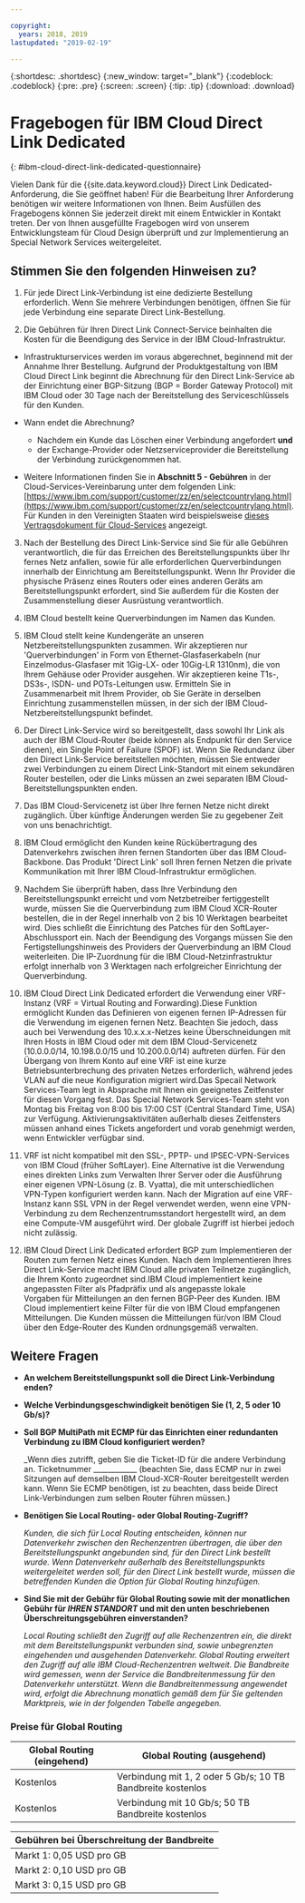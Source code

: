 ```yaml
---

copyright:
  years: 2018, 2019
lastupdated: "2019-02-19"

---
```


{:shortdesc: .shortdesc}
{:new_window: target="_blank"}
{:codeblock: .codeblock}
{:pre: .pre}
{:screen: .screen}
{:tip: .tip}
{:download: .download}

# Fragebogen für IBM Cloud Direct Link Dedicated
{: #ibm-cloud-direct-link-dedicated-questionnaire}

Vielen Dank für die {{site.data.keyword.cloud}} Direct Link Dedicated-Anforderung, die Sie geöffnet haben! Für die Bearbeitung Ihrer Anforderung benötigen wir weitere Informationen von Ihnen. Beim Ausfüllen des Fragebogens können Sie jederzeit direkt mit einem Entwickler in Kontakt treten. Der von Ihnen ausgefüllte Fragebogen wird von unserem Entwicklungsteam für Cloud Design überprüft und zur Implementierung an Special Network Services weitergeleitet.

## Stimmen Sie den folgenden Hinweisen zu?

1. Für jede Direct Link-Verbindung ist eine dedizierte Bestellung erforderlich. Wenn Sie mehrere Verbindungen benötigen, öffnen Sie für jede Verbindung eine separate Direct Link-Bestellung.

2. Die Gebühren für Ihren Direct Link Connect-Service beinhalten die Kosten für die Beendigung des Service in der IBM Cloud-Infrastruktur. 

 * Infrastrukturservices werden im voraus abgerechnet, beginnend mit der Annahme Ihrer Bestellung. Aufgrund der Produktgestaltung von IBM Cloud Direct Link beginnt die Abrechnung für den Direct Link-Service ab der Einrichtung einer BGP-Sitzung (BGP = Border Gateway Protocol) mit IBM Cloud oder 30 Tage nach der Bereitstellung des Serviceschlüssels für den Kunden. 

 * Wann endet die Abrechnung?
   * Nachdem ein Kunde das Löschen einer Verbindung angefordert **und** 
   * der Exchange-Provider oder Netzserviceprovider die Bereitstellung der Verbindung zurückgenommen hat.
  * Weitere Informationen finden Sie in **Abschnitt 5 - Gebühren** in der Cloud-Services-Vereinbarung unter dem folgenden Link: [https://www.ibm.com/support/customer/zz/en/selectcountrylang.html](https://www.ibm.com/support/customer/zz/en/selectcountrylang.html). Für Kunden in den Vereinigten Staaten wird beispielsweise [dieses Vertragsdokument für Cloud-Services](https://www.ibm.com/support/customer/csol/contractexplorer/cloud/csa/us-en) angezeigt. 

3. Nach der Bestellung des Direct Link-Service sind Sie für alle Gebühren verantwortlich, die für das Erreichen des Bereitstellungspunkts über Ihr fernes Netz anfallen, sowie für alle erforderlichen Querverbindungen innerhalb der Einrichtung am Bereitstellungspunkt. Wenn Ihr Provider die physische Präsenz eines Routers oder eines anderen Geräts am Bereitstellungspunkt erfordert, sind Sie außerdem für die Kosten der Zusammenstellung dieser Ausrüstung verantwortlich.

4. IBM Cloud bestellt keine Querverbindungen im Namen das Kunden.

5. IBM Cloud stellt keine Kundengeräte an unseren Netzbereitstellungspunkten zusammen. Wir akzeptieren nur 'Querverbindungen' in Form von Ethernet-Glasfaserkabeln (nur Einzelmodus-Glasfaser mit 1Gig-LX- oder 10Gig-LR 1310nm), die von Ihrem Gehäuse oder Provider ausgehen. Wir akzeptieren keine T1s-, DS3s-, ISDN- und POTs-Leitungen usw. Ermitteln Sie in Zusammenarbeit mit Ihrem Provider, ob Sie Geräte in derselben Einrichtung zusammenstellen müssen, in der sich der IBM Cloud-Netzbereitstellungspunkt befindet.

6. Der Direct Link-Service wird so bereitgestellt, dass sowohl Ihr Link als auch der IBM Cloud-Router (beide können als Endpunkt für den Service dienen), ein Single Point of Failure (SPOF) ist. Wenn Sie Redundanz über den Direct Link-Service bereitstellen möchten, müssen Sie entweder zwei Verbindungen zu einem Direct Link-Standort mit einem sekundären Router bestellen, oder die Links müssen an zwei separaten IBM Cloud-Bereitstellungspunkten enden.

7. Das IBM Cloud-Servicenetz ist über Ihre fernen Netze nicht direkt zugänglich. Über künftige Änderungen werden Sie zu gegebener Zeit von uns benachrichtigt.

8. IBM Cloud ermöglicht den Kunden keine Rückübertragung des Datenverkehrs zwischen ihren fernen Standorten über das IBM Cloud-Backbone. Das Produkt 'Direct Link' soll Ihren fernen Netzen die private Kommunikation mit Ihrer IBM Cloud-Infrastruktur ermöglichen.

9. Nachdem Sie überprüft haben, dass Ihre Verbindung den Bereitstellungspunkt erreicht und vom Netzbetreiber fertiggestellt wurde, müssen Sie die Querverbindung zum IBM Cloud XCR-Router bestellen, die in der Regel innerhalb von 2 bis 10 Werktagen bearbeitet wird. Dies schließt die Einrichtung des Patches für den SoftLayer-Abschlussport ein. Nach der Beendigung des Vorgangs müssen Sie den Fertigstellungshinweis des Providers der Querverbindung an IBM Cloud weiterleiten. Die IP-Zuordnung für die IBM Cloud-Netzinfrastruktur erfolgt innerhalb von 3 Werktagen nach erfolgreicher Einrichtung der Querverbindung.

10. IBM Cloud Direct Link Dedicated erfordert die Verwendung einer VRF-Instanz (VRF = Virtual Routing and Forwarding).Diese Funktion ermöglicht Kunden das Definieren von eigenen fernen IP-Adressen für die Verwendung im eigenen fernen Netz. Beachten Sie jedoch, dass auch bei Verwendung des 10.x.x.x-Netzes keine Überschneidungen mit Ihren Hosts in IBM Cloud oder mit dem IBM Cloud-Servicenetz (10.0.0.0/14, 10.198.0.0/15 und 10.200.0.0/14) auftreten dürfen. Für den Übergang von Ihrem Konto auf eine VRF ist eine kurze Betriebsunterbrechung des privaten Netzes erforderlich, während jedes VLAN auf die neue Konfiguration migriert wird.Das Specail Network Services-Team legt in Absprache mit Ihnen ein geeignetes Zeitfenster für diesen Vorgang fest. Das Special Network Services-Team steht von Montag bis Freitag von 8:00 bis 17:00 CST (Central Standard Time, USA) zur Verfügung. Aktivierungsaktivitäten außerhalb dieses Zeitfensters müssen anhand eines Tickets angefordert und vorab genehmigt werden, wenn Entwickler verfügbar sind.

11. VRF ist nicht kompatibel mit den SSL-, PPTP- und IPSEC-VPN-Services von IBM Cloud (früher SoftLayer). Eine Alternative ist die Verwendung eines direkten Links zum Verwalten Ihrer Server oder die Ausführung einer eigenen VPN-Lösung (z. B. Vyatta), die mit unterschiedlichen VPN-Typen konfiguriert werden kann. Nach der Migration auf eine VRF-Instanz kann SSL VPN in der Regel verwendet werden, wenn eine VPN-Verbindung zu dem Rechenzentrumsstandort hergestellt wird, an dem eine Compute-VM ausgeführt wird. Der globale Zugriff ist hierbei jedoch nicht zulässig.

12. IBM Cloud Direct Link Dedicated erfordert BGP zum Implementieren der Routen zum fernen Netz eines Kunden. Nach dem Implementieren Ihres Direct Link-Service macht IBM Cloud alle privaten Teilnetze zugänglich, die Ihrem Konto zugeordnet sind.IBM Cloud implementiert keine angepassten Filter als Pfadpräfix und als angepasste lokale Vorgaben für Mitteilungen an den fernen BGP-Peer des Kunden. IBM Cloud implementiert keine Filter für die von IBM Cloud empfangenen Mitteilungen. Die Kunden müssen die Mitteilungen für/von IBM Cloud über den Edge-Router des Kunden ordnungsgemäß verwalten. 

## Weitere Fragen

* **An welchem Bereitstellungspunkt soll die Direct Link-Verbindung enden?**

* **Welche Verbindungsgeschwindigkeit benötigen Sie (1, 2, 5 oder 10 Gb/s)?**

* **Soll BGP MultiPath mit ECMP für das Einrichten einer redundanten Verbindung zu IBM Cloud konfiguriert werden?**  

    _Wenn dies zutrifft, geben Sie die Ticket-ID für die andere Verbindung an. Ticketnummer ____________  (beachten Sie, dass ECMP nur in zwei Sitzungen auf demselben IBM Cloud-XCR-Router bereitgestellt werden kann.  Wenn Sie ECMP benötigen, ist zu beachten, dass beide Direct Link-Verbindungen zum selben Router führen müssen.)

* **Benötigen Sie Local Routing- oder Global Routing-Zugriff?**

    _Kunden, die sich für Local Routing entscheiden, können nur Datenverkehr zwischen den Rechenzentren übertragen, die über den Bereitstellungspunkt angebunden sind, für den Direct Link bestellt wurde. Wenn Datenverkehr außerhalb des Bereitstellungspunkts weitergeleitet werden soll, für den Direct Link bestellt wurde, müssen die betreffenden Kunden die Option für Global Routing hinzufügen._

* **Sind Sie mit der Gebühr für Global Routing sowie mit der monatlichen Gebühr für _IHREN STANDORT_ und mit den unten beschriebenen Überschreitungsgebühren einverstanden?**

    _Local Routing schließt den Zugriff auf alle Rechenzentren ein, die direkt mit dem Bereitstellungspunkt verbunden sind, sowie unbegrenzten eingehenden und ausgehenden Datenverkehr. Global Routing erweitert den Zugriff auf alle IBM Cloud-Rechenzentren weltweit. Die Bandbreite wird gemessen, wenn der Service die Bandbreitenmessung für den Datenverkehr unterstützt. Wenn die Bandbreitenmessung angewendet wird, erfolgt die Abrechnung monatlich gemäß dem für Sie geltenden Marktpreis, wie in der folgenden Tabelle angegeben._


### Preise für Global Routing

| Global Routing (eingehend) | Global Routing (ausgehend) |
|---|---|
| Kostenlos | Verbindung mit 1, 2 oder 5 Gb/s; 10 TB Bandbreite kostenlos |
| Kostenlos | Verbindung mit 10 Gb/s; 50 TB Bandbreite kostenlos |


| Gebühren bei Überschreitung der Bandbreite |
|---|
| Markt 1: 0,05 USD pro GB |
| Markt 2: 0,10 USD pro GB |
| Markt 3: 0,15 USD pro GB |
